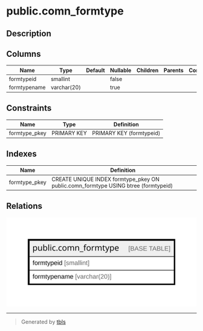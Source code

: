 # public.comn_formtype

## Description

## Columns

| Name | Type | Default | Nullable | Children | Parents | Comment |
| ---- | ---- | ------- | -------- | -------- | ------- | ------- |
| formtypeid | smallint |  | false |  |  |  |
| formtypename | varchar(20) |  | true |  |  |  |

## Constraints

| Name | Type | Definition |
| ---- | ---- | ---------- |
| formtype_pkey | PRIMARY KEY | PRIMARY KEY (formtypeid) |

## Indexes

| Name | Definition |
| ---- | ---------- |
| formtype_pkey | CREATE UNIQUE INDEX formtype_pkey ON public.comn_formtype USING btree (formtypeid) |

## Relations

![er](public.comn_formtype.svg)

---

> Generated by [tbls](https://github.com/k1LoW/tbls)
